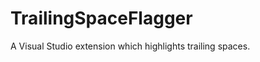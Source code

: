 TrailingSpaceFlagger
====================

A Visual Studio extension which highlights trailing spaces.
